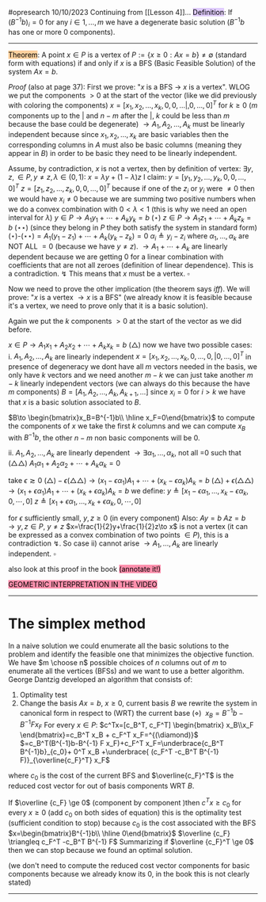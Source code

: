 #opresearch 
10/10/2023
Continuing from [[Lesson 4]]...
<mark style="background: #D2B3FFA6;">Definition</mark>: If $(B^{-1}b)_i=0$ for any $i\in 1,\dots,m$ we have a degenerate basic solution ($B^{-1}b$ has one or more 0 components).

---

<mark style="background: #FFB86CA6;">Theorem</mark>: A point $x\in P$ is a vertex of $P:= \{ x\ge0 : Ax=b \} \ne \emptyset$ (standard form with equations)
if and only if $x$ is a BFS (Basic Feasible Solution) of the system $Ax=b$.

_Proof_ (also at page 37):
First we prove: "$x$ is a BFS $\to$ $x$ is a vertex".
WLOG we put the components $> 0$ at the start of the vector (like we did previously with coloring the components) $x=[x_1,x_2,\dots,x_k,0,0,\dots|,0,\dots,0]^T$ for $k\ge0$ ($m$ components up to the $|$ and $n-m$ after the $|$, $k$ could be less than $m$ because the base could be degenerate) 
$\to A_1,A_2,\dots,A_k$ must be linearly independent because since $x_1,x_2,\dots,x_k$ are basic variables then the corresponding columns in $A$ must also be basic columns (meaning they appear in $B$) in order to be basic they need to be linearly independent.

Assume, by contradiction, $x$ is not a vertex, then by definition of vertex: $\exists y,z, \in P, y\ne z, \lambda \in (0,1): \ x=\lambda y+(1-\lambda)z$ 
I claim:
$y=[y_1,y_2,\dots,y_k,0,0,\dots,0]^T$
$z=[z_1,z_2,\dots,z_k,0,0,\dots,0]^T$
because if one of the $z_i$ or $y_i$ were $\ne 0$ then we would have $x_i \ne 0$ because we are summing two positive numbers when we do a convex combination with $0<\lambda<1$ (this is why we need an open interval for $\lambda$)
$y\in P\to A_1 y_1+\dotsi+A_k y_k = b$ $(\star)$
$z\in P\to A_1 z_1+\dotsi+A_k z_k = b$ $(\star\star)$
(since they belong in $P$ they both satisfy the system in standard form)
$(\star)$-$(\star\star)=A_1(y_1-z_1)+\dotsi+A_k(y_k-z_k)=0$
$\alpha_i\triangleq y_i-z_i$
where $\alpha_1,\dots,\alpha_k$ are NOT ALL $=0$ (because we have $y\ne z$).
$\to A_1+\dotsi+A_k$  are linearly dependent because we are getting 0 for a linear combination with coefficients that are not all zeroes (definition of linear dependence).
This is a contradiction. ↯
This means that $x$ must be a vertex. $\square$

Now we need to prove the other implication (the theorem says _iff_).
We will prove: "$x$ is a vertex $\to x$ is a BFS" (we already know it is feasible because it's a vertex, we need to prove only that it is a basic solution). 

Again we put the $k$ components $>0$ at the start of the vector as we did before.

$x\in P \to A_1 x_1+A_2 x_2+\dotsi+A_k x_k=b$ $(\triangle)$
now we have two possible cases:
i. $A_1,A_2,\dots,A_k$ are linearly independent 
$x=[x_1,x_2,\dots,x_k,0,\dots,0,|0,\dots,0]^T$ 
in presence of degeneracy we dont have all $m$ vectors needed in the basis, we only have $k$ vectors and we need another $m-k$ we can just take another $m-k$ linearly independent vectors (we can always do this because the have $m$ components)
$B=[A_1,A_2,\dots,A_k,A_{k+1},\dots]$ since $x_i=0$ for $i>k$ we have that $x$ is a basic solution associated to $B$.

$B\to \begin{bmatrix}x_B=B^{-1}b\\ \hline x_F=0\end{bmatrix}$
to compute the components of $x$ we take the first $k$ columns and we can compute $x_B$  with $B^{-1} b$, the other $n-m$ non basic components will be 0.

ii. $A_1,A_2,\dots,A_k$ are linearly dependent
$\to \exists \alpha_1,\dots,\alpha_k$, not all =0 such that 
$(\triangle\triangle)$ $A_1 \alpha_1 + A_2 \alpha_2 +\dotsi +A_k \alpha_k=0$

take $\epsilon \gtrsim 0$
$(\triangle)-\epsilon(\triangle\triangle)\to (x_1-\epsilon \alpha_1)A_1+\dotsi+(x_k-\epsilon \alpha_k)A_k=b$
$(\triangle)+\epsilon(\triangle\triangle)\to (x_1+\epsilon \alpha_1)A_1+\dotsi+(x_k+\epsilon \alpha_k)A_k=b$
we define:
$y\triangleq[x_1-\epsilon \alpha_1,\dots,x_k-\epsilon \alpha_k,0,\dotsi,0]$
$z\triangleq[x_1+\epsilon \alpha_1,\dots,x_k+\epsilon \alpha_k,0,\dotsi,0]$

for $\epsilon$ sufficiently small, $y,z \ge 0$ (in every component)
Also:
$Ay=b$
$Az=b$
$\to y,z \in P,\ y\ne z$ 
$x=\frac{1}{2}y+\frac{1}{2}z\to x$ is not a vertex (it can be expressed as a convex combination of two points $\in P$), this is a contradiction ↯.
So case ii) cannot arise $\to A_1,\dots,A_k$ are linearly independent. $\square$

also look at this proof in the book <mark style="background: #FF5582A6;">(annotate it!)</mark>

<mark style="background: #FF5582A6;">GEOMETRIC INTERPRETATION IN THE VIDEO</mark>

---
# The simplex method
In a naive solution we could enumerate all the basic solutions to the problem and identify the feasible one that minimizes the objective function.
We have $m \choose n$ possible choices of $n$ columns out of $m$ to enumerate all the vertices (BFSs)
and we want to use a better algorithm.
George Dantzig developed an algorithm that consists of:
1. Optimality test
2. Change the basis
$Ax=b,\ x\ge 0$, current basis $B$ we rewrite the system in canonical form in respect to (WRT) the current base
$(\diamond)\ \ x_B=B^{-1}b-B^{-1} F x_F$
For every $x\in P:$
$c^Tx=[c_B^T, c_F^T] \begin{bmatrix} x_B\\x_F \end{bmatrix}=c_B^T x_B + c_F^T x_F=^{(\diamond)}$
$=c_B^T(B^{-1}b-B^{-1} F x_F)+c_F^T x_F=\underbrace{c_B^T B^{-1}b}_{c_0}+ 0^T x_B +\underbrace{ (c_F^T -c_B^T B^{-1} F)}_{\overline{c_F}^T} x_F$  

where $c_0$ is the cost of the current BFS and $\overline{c_F}^T$ is the reduced cost vector for out of basis components WRT $B$.

If $\overline {c_F} \ge 0$ (component by component )then $c^T x \ge c_0$ for every $x\ge0$ (add $c_0$ on both sides of equation) 
this is the optimality test (sufficient condition to stop)
because $c_0$ is the cost associated with the BFS $x=\begin{bmatrix}B^{-1}b\\ \hline 0\end{bmatrix}$ 
$\overline {c_F} \triangleq c_F^T -c_B^T B^{-1} F$
Summarizing if $\overline {c_F}^T \ge 0$ then we can stop because we found an optimal solution.

(we don't need to compute the reduced cost vector components for basic components because we already know its 0, in the book this is not clearly stated)

---
